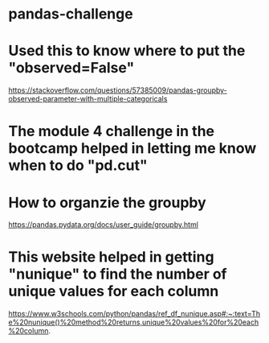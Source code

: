 # pandas-challenge

# Used this to know where to put the "observed=False"
https://stackoverflow.com/questions/57385009/pandas-groupby-observed-parameter-with-multiple-categoricals

# The module 4 challenge in the bootcamp helped in letting me know when to do "pd.cut"

# How to organzie the groupby
https://pandas.pydata.org/docs/user_guide/groupby.html

# This website helped in getting "nunique" to find the number of unique values for each column
https://www.w3schools.com/python/pandas/ref_df_nunique.asp#:~:text=The%20nunique()%20method%20returns,unique%20values%20for%20each%20column.